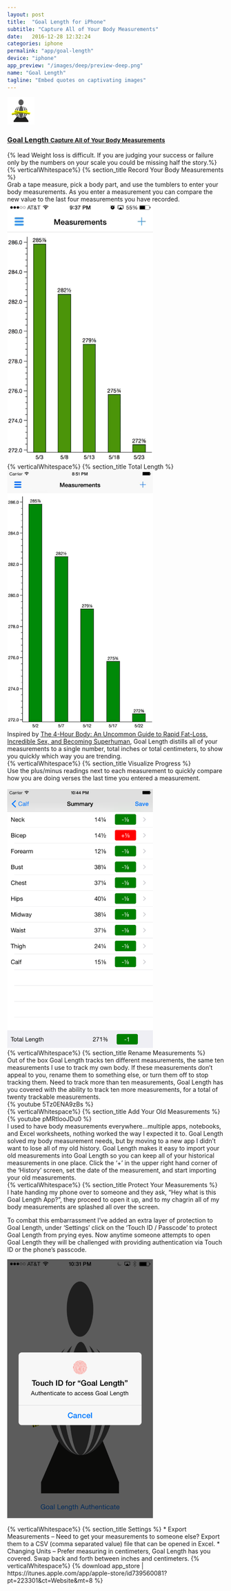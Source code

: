 ```yaml
---
layout: post
title:  "Goal Length for iPhone"
subtitle: "Capture All of Your Body Measurements"
date:   2016-12-28 12:32:24
categories: iphone
permalink: "app/goal-length"
device: "iphone"
app_preview: "/images/deep/preview-deep.png"
name: "Goal Length"
tagline: "Embed quotes on captivating images"
---
```

<div class="row">    
    <div class="col-xs-2 col-md-1"><a href="https://itunes.apple.com/app/apple-store/id739560081?pt=223301&ct=Website&mt=8"><img src="/images/goal-length/icon.png" width="64" height="64"/></a></div>
    <div class="col-xs-10 col-md-11"><a href="https://itunes.apple.com/app/apple-store/id739560081?pt=223301&ct=Website&mt=8"><h3>Goal Length <small>Capture All of Your Body Measurements</small></h3></a></div>           
</div>
{% lead Weight loss is difficult. If you are judging your success or failure only by the numbers on your scale you could be missing half the story.%}
{% verticalWhitespace%}
{% section_title Record Your Body Measurements %}
<div class="row">
<div class="col-sm-6">Grab a tape measure, pick a body part, and use the tumblers to enter your body measurements. As you enter a measurement you can compare the new value to the last four measurements you have recorded.
</div>
<div class="col-sm-6"><a href="/images/goal-length/Goal-Length-Tumblers.gif"><img src="/images/goal-length/Goal-Length-Tumblers.gif" alt="Save a measurement goal length" width="338" height="600" /></a>
</div>
</div>
{% verticalWhitespace%}
{% section_title Total Length %}
<div class="row">
<div class="col-sm-6"><a href="/images/goal-length/total-length.jpg"><img src="/images/goal-length/total-length.jpg" alt="trendline" width="338" height="600" /></a></div>
<div class="col-sm-6">Inspired by <a href="http://www.amazon.com/gp/product/030746363X/ref=as_li_tl?ie=UTF8&camp=1789&creative=390957&creativeASIN=030746363X&linkCode=as2&tag=benjahysel-20&linkId=YR55ENOG6KLH3C2X">The 4-Hour Body: An Uncommon Guide to Rapid Fat-Loss, Incredible Sex, and Becoming Superhuman</a>, Goal Length distills all of your measurements to a single number, total inches or total centimeters, to show you quickly which way you are trending. </div>
</div>
{% verticalWhitespace%}
{% section_title Visualize Progress %}
<div class="row">
Use the plus/minus readings next to each measurement to quickly compare how you are doing verses the last time you entered a measurement.
</div>
<br/>
<div class="row">
<div class="col-sm-4 col-sm-offset-2"><a href="/images/goal-length/summary.png"><img alt="Goal and Starting Weight Graph" src="/images/goal-length/summary.png" width="338" height="600" /></a></div>
</div>
{% verticalWhitespace%}
{% section_title Rename Measurements %}
<div class="row">
    <div class="col-sm-6">Out of the box Goal Length tracks ten different measurements, the same ten measurements I use to track my own body. If these measurements don’t appeal to you, rename them to something else, or turn them off to stop tracking them. Need to track more than ten measurements, Goal Length has you covered with the ability to track ten more measurements, for a total of twenty trackable measurements.</div>
    <div class="col-sm-6">{% youtube 5Tz0ENA9zBs %}
</div>
</div>
{% verticalWhitespace%}
{% section_title Add Your Old Measurements %}
<div class="row">
    <div class="col-sm-6">{% youtube pMRtIooJDu0 %}</div>    
    <div class="col-sm-6">I used to have body measurements everywhere…multiple apps, notebooks, and Excel worksheets, nothing worked the way I expected it to. Goal Length solved my body measurement needs, but by moving to a new app I didn’t want to lose all of my old history.  Goal Length makes it easy to import your old measurements into Goal Length so you can keep all of your historical measurements in one place. Click the ‘+’ in the upper right hand corner of the ‘History’ screen, set the date of the measurement, and start importing your old measurements.</div>
</div>
{% verticalWhitespace%}
{% section_title Protect Your Measurements %}
<div class="row">
    <div class="col-sm-6">I hate handing my phone over to someone and they ask, “Hey what is this Goal Length App?”, they proceed to open it up, and to my chagrin all of my body measurements are splashed all over the screen.

To combat this embarrassment I’ve added an extra layer of protection to Goal Length, under ‘Settings’ click on the ‘Touch ID / Passcode’ to protect Goal Length from prying eyes. Now anytime someone attempts to open Goal Length they will be challenged with providing authentication via Touch ID or the phone’s passcode.</div>
    <div class="col-sm-6"><a href="/images/goal-length/touhcId.png"><img src="/images/goal-length/touchId.png" alt="touch id" width="338" height="600"  /></a></div>
</div>
{% verticalWhitespace%}
{% section_title Settings %}
* Export Measurements – Need to get your measurements to someone else? Export them to a CSV (comma separated value) file that can be opened in Excel.
* Changing Units – Prefer measuring in centimeters, Goal Length has you covered. Swap back and forth between inches and centimeters.
{% verticalWhitespace%}
{% download app_store | https://itunes.apple.com/app/apple-store/id739560081?pt=223301&ct=Website&mt=8 %}
